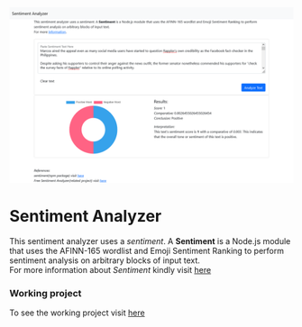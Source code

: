 ![Sentiment Analyer](./src/img/Screenshot%202022-05-10%20at%2011-54-38%20Sentiment%20Analyzer.png)

# Sentiment Analyzer
This sentiment analyzer uses a <i>sentiment</i>. A <b>Sentiment</b> is a Node.js module that uses the AFINN-165 wordlist and Emoji Sentiment Ranking to perform sentiment analysis on arbitrary blocks of input text.<br />
 For more information about *Sentiment* kindly visit [here](https://github.com/thisandagain/sentiment)

 ###  Working project
 To see the working project visit [here](https://lasyanga.github.io/sentiment-analyzer/)
